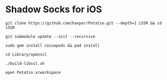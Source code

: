 # Shadow Socks for iOS

```
git clone https://github.com/haxpor/Potatso.git --depth=1 iSSR && cd iSSR
```

```
git submodule update --init --recursive
```

```
sudo gem install cocoapods && pod install
```

```
cd Library/openssl
```

```
./build-libssl.sh
```

```
open Potatso.xcworkspace
```

